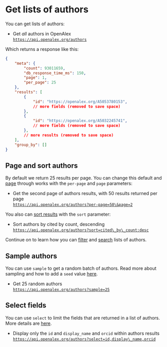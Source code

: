 # Get lists of authors

You can get lists of authors:

* Get _all_ authors in OpenAlex\
  [`https://api.openalex.org/authors`](https://api.openalex.org/authors)

Which returns a response like this:

```json
{
    "meta": {
        "count": 93011659,
        "db_response_time_ms": 150,
        "page": 1,
        "per_page": 25
    },
    "results": [
        {
            "id": "https://openalex.org/A5053780153",
            // more fields (removed to save space)
        },
        {
            "id": "https://openalex.org/A5032245741",
            // more fields (removed to save space)
        },
        // more results (removed to save space)
    ],
    "group_by": []
}
```

## Page and sort authors

By default we return 25 results per page. You can change this default and [page](../../how-to-use-the-api/get-lists-of-entities/paging.md) through works with the `per-page` and `page` parameters:

* Get the second page of authors results, with 50 results returned per page\
  [`https://api.openalex.org/authors?per-page=50\&page=2`](https://api.openalex.org/authors?per-page=50\&page=2)

You also can [sort results](../../how-to-use-the-api/get-lists-of-entities/sort-entity-lists.md) with the `sort` parameter:

* Sort authors by cited by count, descending\
  [`https://api.openalex.org/authors?sort=cited\_by\_count:desc`](https://api.openalex.org/authors?sort=cited\_by\_count:desc)

Continue on to learn how you can [filter](filter-authors.md) and [search](search-authors.md) lists of authors.

## Sample authors

You can use `sample` to get a random batch of authors. Read more about sampling and how to add a `seed` value [here](../../how-to-use-the-api/get-lists-of-entities/sample-entity-lists.md).

* Get 25 random authors\
  [`https://api.openalex.org/authors?sample=25`](https://api.openalex.org/authors?sample=25)

## Select fields

You can use `select` to limit the fields that are returned in a list of authors. More details are [here](../../how-to-use-the-api/get-lists-of-entities/select-fields.md).

* Display only the `id` and `display_name` and `orcid` within authors results\
  [`https://api.openalex.org/authors?select=id,display\_name,orcid`](https://api.openalex.org/authors?select=id,display\_name,orcid)
